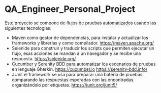 # QA_Engineer_Personal_Project
 Este proyecto se compone de flujos de pruebas automatizados usando las siguientes tecnologías:
 
- Maven como gestor de dependencias, para instalar y actualizar los frameworks y librerías y como compilador.
https://maven.apache.org/
- Selenide para construir y traducir los scripts que permiten ejecutar un flujo, esas acciones se mandan a un navegador y se recibe una respuesta. 
https://selenide.org/
- Cucumber y Serenity BDD para automatizar los escenarios de pruebas en lenguaje Gherkin.
https://cucumber.io
https://serenity-bdd.info/
- JUnit el framework se usa para preparar una batería de pruebas comparando las respuestas esperadas con las encontradas organizándolo por etiquetas.
https://junit.org/junit5/

